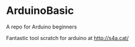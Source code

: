 ArduinoBasic
============

A repo for Arduino beginners


Fantastic tool
scratch for arduino
at http://s4a.cat/
